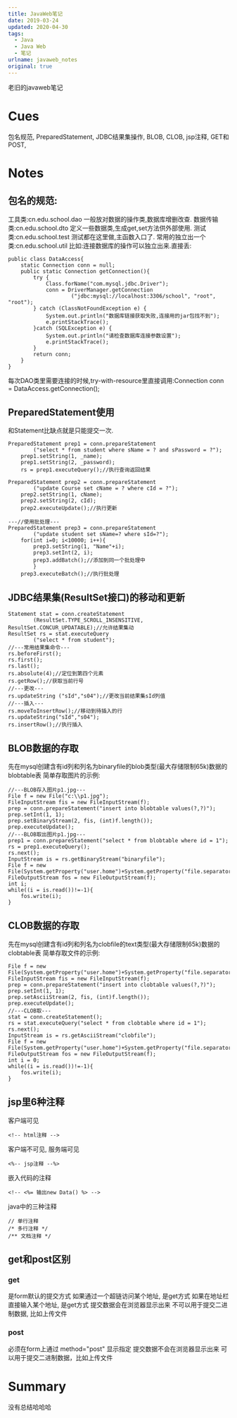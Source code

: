 ```yaml
---
title: JavaWeb笔记
date: 2019-03-24
updated: 2020-04-30
tags:
  - Java
  - Java Web
  - 笔记
urlname: javaweb_notes
original: true
---
```

老旧的javaweb笔记
<!--more-->
# Cues
包名规范, PreparedStatement, JDBC结果集操作, BLOB, CLOB, jsp注释, GET和POST, 
# Notes
## 包名的规范:
工具类:cn.edu.school.dao
一般放对数据的操作类,数据库增删改查.
数据传输类:cn.edu.school.dto
定义一些数据类,生成get,set方法供外部使用.
测试类:cn.edu.school.test
测试都在这里做,主函数入口了.
常用的独立出一个类:cn.edu.school.util
比如:连接数据库的操作可以独立出来.直接丢:
~~~
public class DataAccess{
	static Connection conn = null;
	public static Connection getConnection(){
		try {
			Class.forName("com.mysql.jdbc.Driver");
			conn = DriverManager.getConnection
					("jdbc:mysql://localhost:3306/school", "root", "root");
		} catch (ClassNotFoundException e) {
			System.out.println("数据库链接获取失败,连接用的jar包找不到");
			e.printStackTrace();
		}catch (SQLException e) {
			System.out.println("请检查数据库连接参数设置");
			e.printStackTrace();
		}
		return conn;
	}
}
~~~
每次DAO类里需要连接的时候,try-with-resource里直接调用:Connection conn = DataAccess.getConnection();
## PreparedStatement使用
和Statement比缺点就是只能提交一次.
~~~
PreparedStatement prep1 = conn.prepareStatement
		("select * from student where sName = ? and sPassword = ?");
	prep1.setString(1, _name);
	prep1.setString(2, _password);
	rs = prep1.executeQuery();//执行查询返回结果
	
PreparedStatement prep2 = conn.prepareStatement
		("update Course set cName = ? where cId = ?");
	prep2.setString(1, cName);
	prep2.setString(2, cId);
	prep2.executeUpdate();//执行更新
	
---//使用批处理---
PreparedStatement prep3 = conn.prepareStatement
		("update student set sName=? where sId=?");
	for(int i=0; i<10000; i++){
        prep3.setString(1, "Name"+i);
        prep3.setInt(2, i);
        prep3.addBatch();//添加到同一个批处理中
        }
	prep3.executeBatch();//执行批处理
~~~
## JDBC结果集(ResultSet接口)的移动和更新
~~~
Statement stat = conn.createStatement
		(ResultSet.TYPE_SCROLL_INSENSITIVE, ResultSet.CONCUR_UPDATABLE);//允许结果集动
ResultSet rs = stat.executeQuery
		("select * from student");
//---常用结果集命令---
rs.beforeFirst();
rs.first();
rs.last();
rs.absolute(4);//定位到第四个元素
rs.getRow();//获取当前行号
//---更改---
rs.updateString ("sId","s04");//更改当前结果集sId列值
//---插入---
rs.moveToInsertRow();//移动到待插入的行
rs.updateString("sId","s04");
rs.insertRow();//执行插入
~~~
## BLOB数据的存取
先在mysql创建含有id列和列名为binaryfile的blob类型(最大存储限制65k)数据的blobtable表
简单存取图片的示例:
~~~
//---BLOB存入图片p1.jpg---
File f = new File("c:\\p1.jpg");
FileInputStream fis = new FileInputStream(f);
prep = conn.prepareStatement("insert into blobtable values(?,?)");
prep.setInt(1, 1);
prep.setBinaryStream(2, fis, (int)f.length());
prep.executeUpdate();
//---BLOB取出图片p1.jpg---
prep1 = conn.prepareStatement("select * from blobtable where id = 1");
rs = prep1.executeQuery();
rs.next();
InputStream is = rs.getBinaryStream("binaryfile");
File f = new File(System.getProperty("user.home")+System.getProperty("file.separator")+"p1.jpg");
FileOutputStream fos = new FileOutputStream(f);
int i;
while((i = is.read())!=-1){
	fos.write(i);
}
~~~
## CLOB数据的存取
先在mysql创建含有id列和列名为clobfile的text类型(最大存储限制65k)数据的clobtable表
简单存取文件的示例:
~~~//---CLOB存---
File f = new File(System.getProperty("user.home")+System.getProperty("file.separator")+"a.txt");
FileInputStream fis = new FileInputStream(f);
prep = conn.prepareStatement("insert into clobtable values(?,?)");
prep.setInt(1, 1);
prep.setAsciiStream(2, fis, (int)f.length());
prep.executeUpdate();
//---CLOB取---
stat = conn.createStatement();
rs = stat.executeQuery("select * from clobtable where id = 1");
rs.next();
InputStream is = rs.getAsciiStream("clobfile");
File f = new File(System.getProperty("user.home")+System.getProperty("file.separator")+"a2.txt");
FileOutputStream fos = new FileOutputStream(f);
int i = 0;
while((i = is.read())!=-1){
	fos.write(i);
}
~~~
## jsp里6种注释
客户端可见
~~~
<!-- html注释 -->
~~~
客户端不可见, 服务端可见
~~~
<%-- jsp注释 --%>
~~~
嵌入代码的注释
~~~
<!-- <%= 输出new Data() %> -->
~~~
java中的三种注释
~~~
// 单行注释
/* 多行注释 */
/** 文档注释 */
~~~
## get和post区别
### get
是form默认的提交方式
如果通过一个超链访问某个地址, 是get方式
如果在地址栏直接输入某个地址, 是get方式
提交数据会在浏览器显示出来
不可以用于提交二进制数据, 比如上传文件
### post
必须在form上通过 method="post" 显示指定
提交数据不会在浏览器显示出来
可以用于提交二进制数据，比如上传文件
# Summary
没有总结哈哈哈












